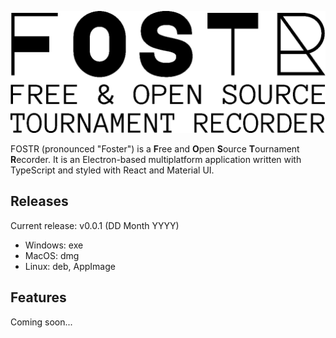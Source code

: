 ![FOSTR logo](fostr.png)

FOSTR (pronounced "Foster") is a **F**ree and **O**pen **S**ource **T**ournament **R**ecorder. It is an Electron-based multiplatform application written with TypeScript and styled with React and Material UI.

## Releases
Current release: v0.0.1 (DD Month YYYY)
* Windows: exe
* MacOS: dmg
* Linux: deb, AppImage

## Features
Coming soon...